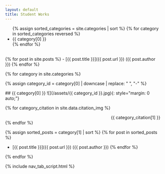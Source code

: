 ```yaml
---
layout: default
title: Student Works
---
```


<ul class="nav">
  {% assign sorted_categories = site.categories | sort %}
  {% for category in sorted_categories reversed %}
    <li class="nav_item">
      <a class="nav_link tab_link" onclick="open_tab(event, '{{ category[0] | downcase |  replace: " ", "-" }}')">{{ category[0] }}</a>
    </li>
  {% endfor %}
</ul>

<div id="all-posts" class="tab_content" markdown="1">
  <br>
  {% for post in site.posts %}
  -  [{{ post.title }}]({{ post.url }}) ({{ post.author }})
  {% endfor %}
</div>

{% for category in site.categories %}

{% assign category_id = category[0] | downcase |  replace: " ", "-" %}

<div id="{{ category_id }}" class="tab_content" markdown="1">
##  {{ category[0] }}
![](/assets/{{ category_id }}.jpg){: style="margin: 0 auto;"}

{% for category_citation in site.data.citation_img %}
<div id="{{ category_citation[0] }}" class="tab_content" style="text-align: right;">
{{ category_citation[1] }}
</div>
{% endfor %}

{% assign sorted_posts = category[1] | sort %}
{% for post in sorted_posts %}
-  [{{ post.title }}]({{ post.url }}) ({{ post.author }})
{% endfor %}

</div>

{% endfor %}




{% include nav_tab_script.html %}
